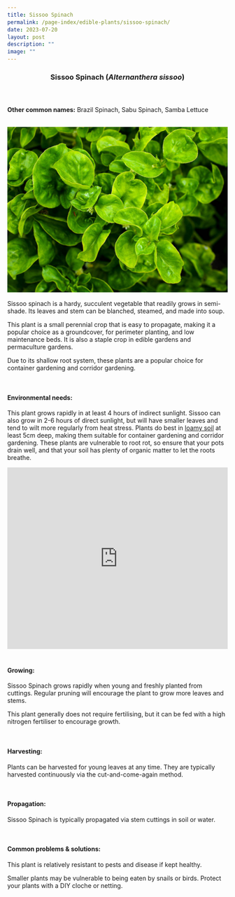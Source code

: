 ```yaml
---
title: Sissoo Spinach
permalink: /page-index/edible-plants/sissoo-spinach/
date: 2023-07-20
layout: post
description: ""
image: ""
---
```

<header>
	<h3>Sissoo Spinach (<em>Alternanthera sissoo</em>)</h3>
</header>
	
<section>
	<p><strong>Other common names:</strong> Brazil Spinach, Sabu Spinach, Samba Lettuce</p>
	<br>
</section>

<section>
	<img title="Photo by Jacqueline Chua." src="/images/Plants/SissooSpinach_JacChua.jpg">
	<p>Sissoo spinach is a hardy, succulent vegetable that readily grows in semi-shade. Its leaves and stem can be blanched, steamed, and made into soup.</p>
	<p>This plant is a small perennial crop that is easy to propagate, making it a popular choice as a groundcover, for perimeter planting, and low maintenance beds. It is also a staple crop in edible gardens and permaculture gardens.</p>
	<p>Due to its shallow root system, these plants are a popular choice for container gardening and corridor gardening.</p>       
	<br>
</section>

<section>
	<h4>Environmental needs:</h4>
	<p>This plant grows rapidly in at least 4 hours of indirect sunlight. Sissoo can also grow in 2-6 hours of direct sunlight, but will have smaller leaves and tend to wilt more regularly from heat stress. Plants do best in <a href="https://staging.dmhtu0pi4p9u7.amplifyapp.com/page-index/horticulture-techniques/soil/">loamy soil</a> at least 5cm deep, making them suitable for container gardening and corridor gardening. These plants are vulnerable to root rot, so ensure that your pots drain well, and that your soil has plenty of organic matter to let the roots breathe.</p>
	<iframe width="100%" height="415" src="https://www.youtube.com/embed/SfuujJwcZR8" title="YouTube video player" frameborder="0" allow="accelerometer; autoplay; clipboard-write; encrypted-media; gyroscope; picture-in-picture; web-share" allowfullscreen=""></iframe>	<br>
	<br>
</section>

<section>
	<h4>Growing:</h4>
	<p>Sissoo Spinach grows rapidly when young and freshly planted from cuttings. Regular pruning will encourage the plant to grow more leaves and stems.</p>
	<p>This plant generally does not require fertilising, but it can be fed with a high nitrogen fertiliser to encourage growth.</p>
<br>
</section>

<section>
	<h4>Harvesting:</h4>
	<p>Plants can be harvested for young leaves at any time. They are typically harvested continuously via the cut-and-come-again method.</p>
	<br>
</section>

<section>
	<h4>Propagation:</h4>
	<p>Sissoo Spinach is typically propagated via stem cuttings in soil or water.</p>
	<br>
</section>

<section>
	<h4>Common problems &amp; solutions:</h4>
	<p>This plant is relatively resistant to pests and disease if kept healthy.</p>
	<p>Smaller plants may be vulnerable to being eaten by snails or birds. Protect your plants with a DIY cloche or netting.</p>
	<br>
</section>